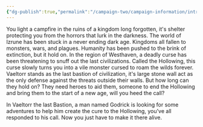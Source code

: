 ```yaml
---
{"dg-publish":true,"permalink":"/campaign-two/campaign-information/intro/"}
---
```


You light a campfire in the ruins of a kingdom long forgotten, it's shelter protecting you from the horrors that lurk in the darkness. The world of Izrune has been stuck in a never ending dark age. Kingdoms all fallen to monsters, wars, and plagues. Humanity has been pushed to the brink of extinction, but it hold on. In the region of Westhaven, a deadly curse has been threatening to snuff out the last civilizations. Called the Hollowing, this curse slowly turns you into a vile monster cursed to roam the wilds forever. Vaeltorr stands as the last bastion of civilization, it's large stone wall act as the only defense against the threats outside their walls. But how long can they hold on? They need heroes to aid them, someone to end the Hollowing and bring them to the start of a new age, will you heed the call?

In Vaeltorr the last Bastion, a man named Godrick is looking for some adventures to help him create the cure to the Hollowing,  you've all responded to his call. Now you just have to make it there alive. 